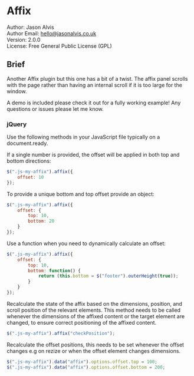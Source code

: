 <h1>Affix</h1>

Author: Jason Alvis<br />
Author Email: hello@jasonalvis.co.uk<br />
Version: 2.0.0<br />
License: Free General Public License (GPL)<br />

<h2>Brief</h2>
Another Affix plugin but this one has a bit of a twist. The affix panel scrolls with the page rather than having an internal scroll if it is too large for the window.

A demo is included please check it out for a fully working example! Any questions or issues please let me know.

<h3>jQuery</h3>

Use the following methods in your JavaScript file typically on a document.ready.

If a single number is provided, the offset will be applied in both top and bottom directions:

```javascript
$(".js-my-affix").affix({
    offset: 10
});
```

To provide a unique bottom and top offset provide an object:

```javascript
$(".js-my-affix").affix({
    offset: {
        top: 10,
        bottom: 20
    }
});
```

Use a function when you need to dynamically calculate an offset:

```javascript
$(".js-my-affix").affix({
    offset: {
        top: 10,
        bottom: function() {
            return (this.bottom = $("footer").outerHeight(true));
        }
    }
});
```

Recalculate the state of the affix based on the dimensions, position, and scroll position of the relevant elements. This method needs to be called whenever the dimensions of the affixed content or the target element are changed, to ensure correct positioning of the affixed content.

```javascript
$(".js-my-affix").affix("checkPosition");
```

Recalculate the offset positions, this needs to be set whenever the offset changes e.g on rezize or when the offset element changes dimensions.

```javascript
$(".js-my-affix").data("affix").options.offset.top = 100;
$(".js-my-affix").data("affix").options.offset.bottom = 200;
```